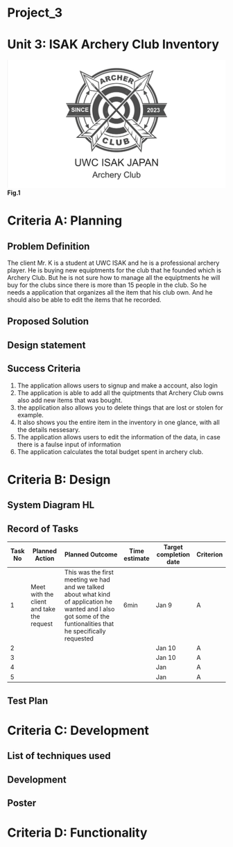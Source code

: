 # Project_3
# Unit 3: ISAK Archery Club Inventory

![Archery_club.png](https://github.com/Verlonskg/Project_3/blob/main/Archery%20club.png)
**Fig.1**

# Criteria A: Planning

## Problem Definition

The client Mr. K is a student at UWC ISAK and he is a professional archery player. He is buying new equiptments for the club that he founded which is Archery Club. But he is not sure how to manage all the equiptments he will buy for the clubs since there is more than 15 people in the club. So he needs a application that organizes all the item that his club own. And he should also be able to edit the items that he recorded.

## Proposed Solution



## Design statement



## Success Criteria

1. The application allows users to signup and make a account, also login
2. The application is able to add all the quiptments that Archery Club owns also add new items that was bought.
3. the application also allows you to delete things that are lost or stolen for example.
4. It also shows you the entire item in the inventory in one glance, with all the details nessesary.
5. The application allows users to edit the information of the data, in case there is a faulse input of information
6. The application calculates the total budget spent in archery club.


# Criteria B: Design

## System Diagram **HL**





## Record of Tasks
| Task No | Planned Action                                                | Planned Outcome                                                                                                 | Time estimate | Target completion date | Criterion |
|---------|---------------------------------------------------------------|-----------------------------------------------------------------------------------------------------------------|---------------|------------------------|-----------| 
| 1       | Meet with the client and take the request | This was the first meeting we had and we talked about what kind of application he wanted and I also got some of the funtionalities that he specifically requested | 6min | Jan 9 | A
| 2       |   |  |  | Jan 10 | A
| 3       |   |  |  | Jan 10 | A
| 4       |   |  |  | Jan  | A
| 5       |   |  |  | Jan  | A

## Test Plan

# Criteria C: Development

## List of techniques used

## Development



## Poster



# Criteria D: Functionality



